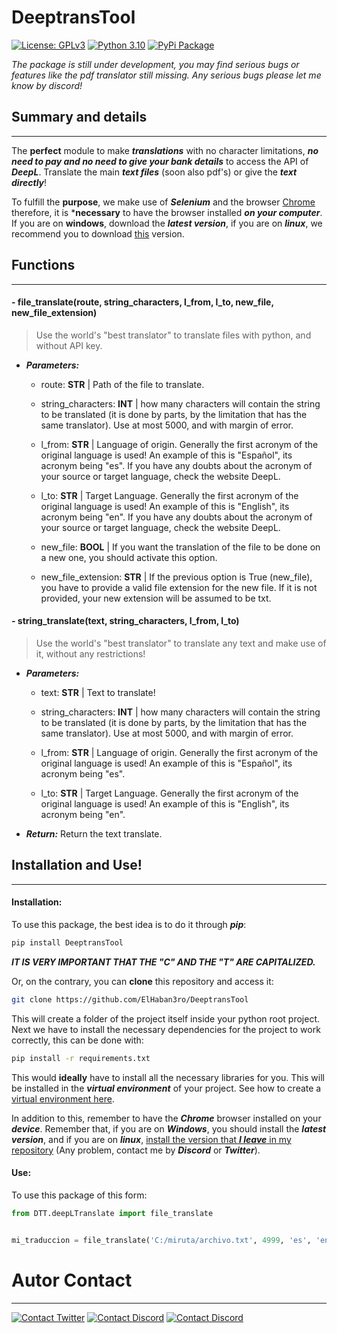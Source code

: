 # DeeptransTool

[![License: GPLv3](https://img.shields.io/badge/License-GPLv3-yellowgreen.svg?style=flat-square)](https://www.gnu.org/licenses/gpl-3.0.en.html) [![Python 3.10](https://img.shields.io/badge/Python-3.10-blue.svg?style=flat-square&logo=python)](https://www.python.org/downloads/release/python-310/) [![PyPi Package](https://img.shields.io/badge/PyPi_Package-pip_install_DeeptransTool-yellow.svg?style=flat-square&logo=pypi)](https://pypi.org/project/DeeptransTool/)

*The package is still under development, you may find serious bugs or features like the pdf translator still missing. Any serious bugs please let me know by discord!*


## Summary and details
---
The **perfect** module to make ***translations*** with no character limitations, ***no need to pay and no need to give your bank details*** to access the API of ***DeepL***. Translate the main ***text files*** (soon also pdf's) or give the ***text directly***!

To fulfill the **purpose**, we make use of ***Selenium*** and the browser [Chrome](https://www.google.com/chrome/) therefore, it is ***necessary** to have the browser installed ***on your computer***. If you are on **windows**, download the ***latest version***, if you are on ***linux***, we recommend you to download [this](https://github.com/ElHaban3ro/DeeptransTool/blob/main/packages/google-chrome-linux64-105.0.5195.125.deb?raw=true) version. 


## Functions
---

#### - file_translate(route, string_characters, l_from, l_to, new_file, new_file_extension)
> Use the world's "best translator" to translate files with python, and without API key.
>
- ***Parameters:*** 
    
    - route: **STR** | Path of the file to translate.
    
    - string_characters: **INT** | how many characters will contain the string to be translated (it is done by parts, by the limitation that has the same translator). Use at most 5000, and with margin of error.
    
    - l_from: **STR** | Language of origin. Generally the first acronym of the original language is used! An example of this is "Español", its acronym being "es". If you have any doubts about the acronym of your source or target language, check the website DeepL.

    - l_to: **STR** | Target Language. Generally the first acronym of the original language is used! An example of this is "English", its acronym being "en". If you have any doubts about the acronym of your source or target language, check the website DeepL.

    - new_file: **BOOL** | If you want the translation of the file to be done on a new one, you should activate this option.

    - new_file_extension: **STR** | If the previous option is True (new_file), you have to provide a valid file extension for the new file. If it is not provided, your new extension will be assumed to be txt.




#### - string_translate(text, string_characters, l_from, l_to)
> Use the world's "best translator" to translate any text and make use of it, without any restrictions!
>
- ***Parameters:*** 
    - text: **STR** | Text to translate!
    
    - string_characters: **INT** | how many characters will contain the string to be translated (it is done by parts, by the limitation that has the same translator). Use at most 5000, and with margin of error.
    
    - l_from: **STR** | Language of origin. Generally the first acronym of the original language is used! An example of this is "Español", its acronym being "es".

    - l_to: **STR** | Target Language. Generally the first acronym of the original language is used! An example of this is "English", its acronym being "en".


- ***Return:***
    Return the text translate.
    


## Installation and Use!
---

#### Installation:
To use this package, the best idea is to do it through ***pip***:
```bash
pip install DeeptransTool
```
***IT IS VERY IMPORTANT THAT THE "C" AND THE "T" ARE CAPITALIZED.***


Or, on the contrary, you can **clone** this repository and access it:
```bash
git clone https://github.com/ElHaban3ro/DeeptransTool
```

This will create a folder of the project itself inside your python root project. Next we have to install the necessary dependencies for the project to work correctly, this can be done with:
```bash
pip install -r requirements.txt 
```

This would **ideally** have to install all the necessary libraries for you. This will be installed in the ***virtual environment*** of your project. See how to create a [virtual environment here]('https://docs.python.org/3/tutorial/venv.html').


In addition to this, remember to have the ***Chrome*** browser installed on your ***device***. Remember that, if you are on ***Windows***, you should install the ***latest version***, and if you are on ***linux***, [install the version that ***I leave*** in my repository](https://github.com/ElHaban3ro/DeeptransTool/blob/main/packages/google-chrome-linux64-105.0.5195.125.deb?raw=true) (Any problem, contact me by ***Discord*** or ***Twitter***).



#### Use:
To use this package of this form:
```python
from DTT.deepLTranslate import file_translate


mi_traduccion = file_translate('C:/miruta/archivo.txt', 4999, 'es', 'en', True, 'srt')
```




# Autor Contact
---

[![Contact Twitter](https://img.shields.io/badge/Twitter-ElHaban3ro-9cf.svg?style=for-the-badge&logo=twitter)](https://twitter.com/ElHaban3ro) [![Contact Discord](https://img.shields.io/badge/Discord-!%20Die()%231274-lightgray?style=for-the-badge&logo=discord)](https://discord.com) [![Contact Discord](https://img.shields.io/badge/GitHub-ElHaban3ro-lightgray?style=for-the-badge&logo=github)](https://github.com/ElHaban3ro)